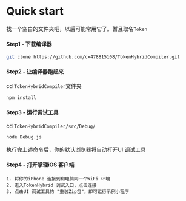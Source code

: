 # Quick start

找一个空白的文件夹吧，以后可能常用它了。暂且取名`Token`

#### Step1 - 下载编译器

```bash
git clone https://github.com/cx478815108/TokenHybridCompiler.git
```

#### Step2 - 让编译器跑起来

cd `TokenHybridCompiler`文件夹

```bash
npm install
```

#### Step3 - 运行调试工具
cd `TokenHybridCompiler/src/Debug/`

```bash
node Debug.js
```
执行完上述命令后，你的默认浏览器将自动打开UI 调试工具


#### Step4 - 打开掌理iOS 客户端

```
1. 将你的iPhone 连接到和电脑同一个WiFi 环境
2. 进入TokenHybrid 调试入口，点击连接
3. 点击UI 调试工具的 "重装Zip包"，即可运行示例小程序
```

